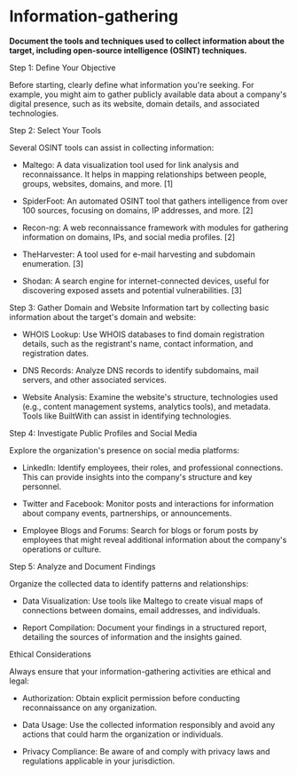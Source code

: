 # Information-gathering
**Document the tools and techniques used to collect information about the target, including open-source intelligence (OSINT) techniques.**

Step 1: Define Your Objective

Before starting, clearly define what information you're seeking. For example, you might aim to gather publicly available data about a company's digital presence, such as its website, domain details, and associated technologies.

Step 2: Select Your Tools

Several OSINT tools can assist in collecting information:

- Maltego: A data visualization tool used for link analysis and reconnaissance. It helps in mapping relationships between people, groups, websites, domains, and more. [1]

- SpiderFoot: An automated OSINT tool that gathers intelligence from over 100 sources, focusing on domains, IP addresses, and more. [2]

- Recon-ng: A web reconnaissance framework with modules for gathering information on domains, IPs, and social media profiles. [2]

- TheHarvester: A tool used for e-mail harvesting and subdomain enumeration. [3]

- Shodan: A search engine for internet-connected devices, useful for discovering exposed assets and potential vulnerabilities. [3]

Step 3: Gather Domain and Website Information
tart by collecting basic information about the target's domain and website:

- WHOIS Lookup: Use WHOIS databases to find domain registration details, such as the registrant's name, contact information, and registration dates.

- DNS Records: Analyze DNS records to identify subdomains, mail servers, and other associated services.

- Website Analysis: Examine the website's structure, technologies used (e.g., content management systems, analytics tools), and metadata. Tools like BuiltWith can assist in identifying technologies.


Step 4: Investigate Public Profiles and Social Media

Explore the organization's presence on social media platforms:

- LinkedIn: Identify employees, their roles, and professional connections. This can provide insights into the company's structure and key personnel.

- Twitter and Facebook: Monitor posts and interactions for information about company events, partnerships, or announcements.

- Employee Blogs and Forums: Search for blogs or forum posts by employees that might reveal additional information about the company's operations or culture.

Step 5: Analyze and Document Findings

Organize the collected data to identify patterns and relationships:
- Data Visualization: Use tools like Maltego to create visual maps of connections between domains, email addresses, and individuals.

- Report Compilation: Document your findings in a structured report, detailing the sources of information and the insights gained.

Ethical Considerations

Always ensure that your information-gathering activities are ethical and legal:

- Authorization: Obtain explicit permission before conducting reconnaissance on any organization.

- Data Usage: Use the collected information responsibly and avoid any actions that could harm the organization or individuals.

- Privacy Compliance: Be aware of and comply with privacy laws and regulations applicable in your jurisdiction.
  
